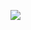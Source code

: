 <a href="https://www.josepharias.com/"><img src="https://joseph-resume.s3.amazonaws.com/portfolio-image-github.png"></a>
